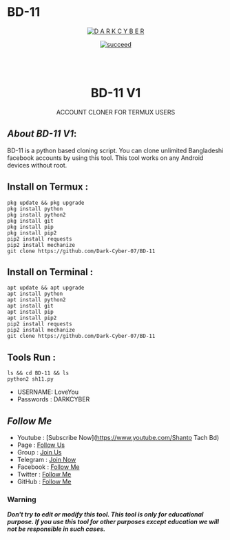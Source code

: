 # BD-11
<p align="center">
<a href="https://github.com/Dark-Cyber-07"><img title="D A R K C Y B E R " src="https://github-readme-stats.vercel.app/api?username=Dark-Cyber-07&show_icons=true&include_all_commits=true&theme=chartreuse-dark&cache_seconds=3200"></a>
</p>


<p align="center">
<a href="#"><img title="succeed" src="https://img.shields.io/badge/deobfuscating-succeed-green?colorB=%23017e40&style=for-the-badge"></a>
</p>
<br/><br/>

<h1 align="center">BD-11 V1</h1>
<p align="center">      ACCOUNT CLONER FOR TERMUX USERS</p>

## ***About BD-11 V1***:

BD-11 is a python based cloning script. You can clone unlimited Bangladeshi facebook accounts by using this tool. This tool works on any Android devices without root.

## Install on Termux :
```
pkg update && pkg upgrade
pkg install python
pkg install python2
pkg install git
pkg install pip
pkg install pip2
pip2 install requests
pip2 install mechanize
git clone https://github.com/Dark-Cyber-07/BD-11
```
## Install on Terminal :
```
apt update && apt upgrade
apt install python
apt install python2
apt install git
apt install pip
apt install pip2
pip2 install requests
pip2 install mechanize
git clone https://github.com/Dark-Cyber-07/BD-11
```

## Tools Run :
```
ls && cd BD-11 && ls
python2 sh11.py 
```

*   USERNAME: LoveYou
*   Passwords : DARKCYBER


## ***Follow Me***

* Youtube : [Subscribe Now](https://www.youtube.com/Shanto Tach Bd)
* Page : [Follow Us](https://www.facebook.com/profile.php?id=100069894818463)
* Group : [Join Us](https://facebook.com/groups/407434110583145/)
* Telegram : [Join Now](https://t.me/Shanto117k)
* Facebook  : [Follow Me](https://www.facebook.com/Shanto.vau404)
* Twitter : [Follow Me](https://www.twitter.com/***)
* GitHub : [Follow Me](https://github.com/Dark-Cyber-07/BD-06)

### Warning

***Don't try to edit or modify this tool. This tool is only for educational purpose. If you use this tool for other purposes except education we will not be responsible in such cases.***
